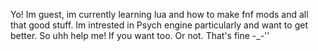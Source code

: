 Yo! Im guest, im currently learning lua and how to make fnf mods and all that good stuff. 
Im intrested in Psych engine particularly and want to get better. So uhh help me! If you want too. Or not. That's fine -_-''
